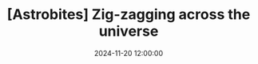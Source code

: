 ---
layout: externalpost
title: "[Astrobites] Zig-zagging across the universe"
date: 2024-11-20 12:00:00
description: What’s better than a single gravitational lens? A double gravitational lens! Learn about how light from a distant quasar zig-zags across the universe because of the first double gravitational lens to be observed!
tags:
categories: astrobites
redirect_url: https://astrobites.org/2024/11/20/zig-zagging-across-the-universe/
publication_name: "Astrobites"
publication_url: "https://www.astrobites.org/"
---
